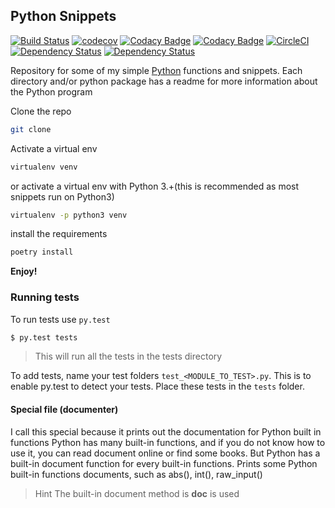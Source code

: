 ## Python Snippets

[![Build Status](https://travis-ci.org/BrianLusina/Python_Snippets.svg?branch=master)](https://travis-ci.org/BrianLusina/Python_Snippets)
[![codecov](https://codecov.io/gh/BrianLusina/Python_Snippets/branch/master/graph/badge.svg)](https://codecov.io/gh/BrianLusina/Python_Snippets)
[![Codacy Badge](https://api.codacy.com/project/badge/Grade/11cfc8e125c54bdb833fe19ed9ddad72)](https://www.codacy.com/app/BrianLusina/Python_Snippets?utm_source=github.com&amp;utm_medium=referral&amp;utm_content=BrianLusina/Python_Snippets&amp;utm_campaign=Badge_Grade)
[![Codacy Badge](https://api.codacy.com/project/badge/Coverage/11cfc8e125c54bdb833fe19ed9ddad72)](https://www.codacy.com/app/BrianLusina/Python_Snippets?utm_source=github.com&utm_medium=referral&utm_content=BrianLusina/Python_Snippets&utm_campaign=Badge_Coverage)
[![CircleCI](https://circleci.com/gh/BrianLusina/Python_Snippets.svg?style=svg)](https://circleci.com/gh/BrianLusina/Python_Snippets)
[![Dependency Status](https://gemnasium.com/badges/github.com/BrianLusina/Python_Snippets.svg)](https://gemnasium.com/github.com/BrianLusina/Python_Snippets)
[![Dependency Status](https://dependencyci.com/github/BrianLusina/Python_Snippets/badge)](https://dependencyci.com/github/BrianLusina/Python_Snippets)

Repository for some of my simple [Python](https://www.python.org/ "Python") functions and snippets. Each directory
and/or python package has a readme for more information about the Python program

Clone the repo

``` sh
git clone

```

Activate a virtual env

``` sh
virtualenv venv
```

or activate a virtual env with Python 3.+(this is recommended as most snippets run on Python3)

``` sh
virtualenv -p python3 venv
```

install the requirements

``` sh
poetry install
```

**Enjoy!**

### Running tests

To run tests use `py.test`

``` sh
$ py.test tests
```

> This will run all the tests in the tests directory

To add tests, name your test folders `test_<MODULE_TO_TEST>.py`. This is to enable py.test to detect your tests. Place
these tests in the `tests` folder.

#### Special file (documenter)

I call this special because it prints out the documentation for Python built in functions Python has many built-in
functions, and if you do not know how to use it, you can read document online or find some books. But Python has a
built-in document function for every built-in functions. Prints some Python built-in functions documents, such as abs(),
int(), raw_input()

> Hint The built-in document method is __doc__ is used
